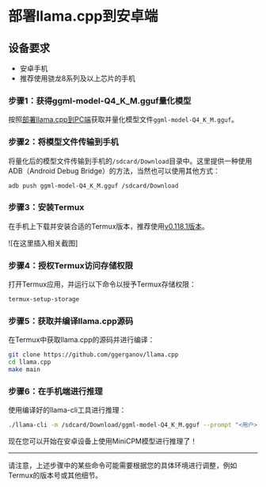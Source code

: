 # 部署llama.cpp到安卓端

## 设备要求
- 安卓手机
- 推荐使用骁龙8系列及以上芯片的手机

### 步骤1：获得ggml-model-Q4_K_M.gguf量化模型

按照[部署llama.cpp到PC端](llama.cpp_pc.md)获取并量化模型文件`ggml-model-Q4_K_M.gguf`。

### 步骤2：将模型文件传输到手机

将量化后的模型文件传输到手机的`/sdcard/Download`目录中。这里提供一种使用ADB（Android Debug Bridge）的方法，当然也可以使用其他方式：

```sh
adb push ggml-model-Q4_K_M.gguf /sdcard/Download
```

### 步骤3：安装Termux

在手机上下载并安装合适的Termux版本，推荐使用[v0.118.1版本](https://github.com/termux/termux-app/releases/tag/v0.118.1)。

![在这里插入相关截图]

### 步骤4：授权Termux访问存储权限

打开Termux应用，并运行以下命令以授予Termux存储权限：

```sh
termux-setup-storage
```

### 步骤5：获取并编译llama.cpp源码

在Termux中获取llama.cpp的源码并进行编译：

```sh
git clone https://github.com/ggerganov/llama.cpp
cd llama.cpp
make main
```

### 步骤6：在手机端进行推理

使用编译好的llama-cli工具进行推理：

```sh
./llama-cli -m /sdcard/Download/ggml-model-Q4_K_M.gguf --prompt "<用户>你知道openmbmb么<AI>"
```

现在您可以开始在安卓设备上使用MiniCPM模型进行推理了！

---
请注意，上述步骤中的某些命令可能需要根据您的具体环境进行调整，例如Termux的版本号或其他细节。
```